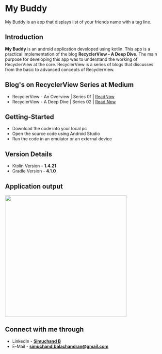 # My Buddy
My Buddy is an app that displays list of your friends name with a tag line.


## Introduction

**My Buddy** is an android application developed using kotlin. This app is a practical implementation of the blog **RecyclerView - A Deep Dive**. The main purpose for developing this app was to understand the working of RecyclerView at the core. RecyclerView is a series of blogs that discusses from the basic to advanced concepts of RecyclerView.

## Blog's on RecyclerView Series at Medium

  * RecyclerView - An Overview | Series 01 | [ReadNow](https://simuchand.medium.com/recyclerview-an-overview-447fee7b0847)
  * RecyclerView - A Deep Dive | Series 02 | [Read Now](https://medium.com/talking-android/recyclerview-fd090a0229b9)


## Getting-Started

  * Download the code into your local pc
  * Open the source code using Android Studio
  * Run the code in an emulator or an external device
  

## Version Details

  * Ktolin Version - **1.4.21**
  * Gradle Version - **4.1.0**
  
  
## Application output

<img src="application_output_images/my_buddy_app.png" height=400>
  

## Connect with me through

  * LinkedIn - **[Simuchand B](www.linkedin.com/in/simu-chand)**
  * E-Mail - **simuchand.balachandran@gmail.com**
  

